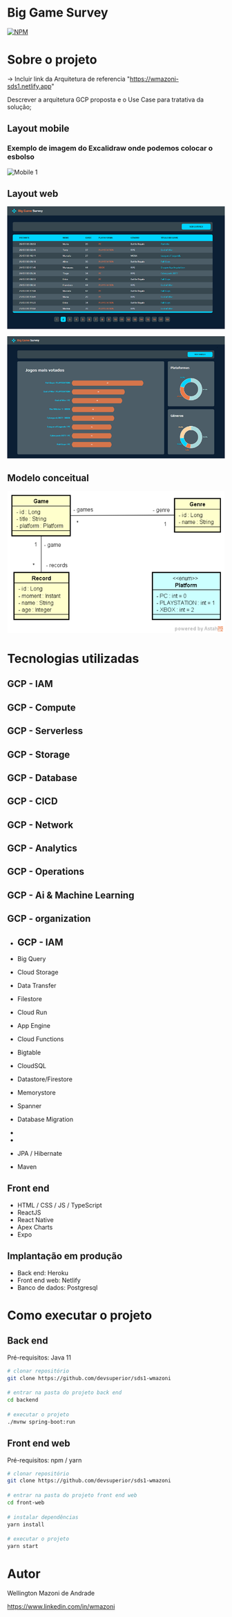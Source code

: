 # Big Game Survey 
[![NPM](https://img.shields.io/npm/l/react)]([https://github.com/devsuperior/sds1-wmazoni/blob/master/LICENSE](https://github.com/jcarlosbatista/Destrinchando_GCP/blob/main/LICENSE)) 

# Sobre o projeto

-> Incluir link da Arquitetura de referencia
"https://wmazoni-sds1.netlify.app"

Descrever a arquitetura GCP proposta e o Use Case para tratativa da solução;


## Layout mobile

### Exemplo de imagem do Excalidraw onde podemos colocar o esbolso 
![Mobile 1](https://github.com/jcarlosbatista/assests/blob/main/raw/img/SEC%CC%A7A%CC%83O%202%20-%20IAM%20%26%20SECURITY.png) 



## Layout web
![Web 1](https://github.com/acenelio/assets/raw/main/sds1/web1.png)

![Web 2](https://github.com/acenelio/assets/raw/main/sds1/web2.png)

## Modelo conceitual
![Modelo Conceitual](https://github.com/acenelio/assets/raw/main/sds1/modelo-conceitual.png)

# Tecnologias utilizadas
## GCP - IAM

## GCP - Compute


## GCP - Serverless

## GCP - Storage

## GCP - Database

## GCP - CICD

## GCP - Network

## GCP - Analytics

## GCP - Operations

## GCP - Ai & Machine Learning

## GCP - organization
- ## GCP - IAM

- Big Query
- Cloud Storage
- Data Transfer
- Filestore
- Cloud Run
- App Engine
- Cloud Functions
- Bigtable
- CloudSQL
- Datastore/Firestore
- Memorystore
- Spanner
- Database Migration
- 

- 
- JPA / Hibernate
- Maven
## Front end
- HTML / CSS / JS / TypeScript
- ReactJS
- React Native
- Apex Charts
- Expo
## Implantação em produção
- Back end: Heroku
- Front end web: Netlify
- Banco de dados: Postgresql

# Como executar o projeto

## Back end
Pré-requisitos: Java 11

```bash
# clonar repositório
git clone https://github.com/devsuperior/sds1-wmazoni

# entrar na pasta do projeto back end
cd backend

# executar o projeto
./mvnw spring-boot:run
```

## Front end web
Pré-requisitos: npm / yarn

```bash
# clonar repositório
git clone https://github.com/devsuperior/sds1-wmazoni

# entrar na pasta do projeto front end web
cd front-web

# instalar dependências
yarn install

# executar o projeto
yarn start
```

# Autor

Wellington Mazoni de Andrade

https://www.linkedin.com/in/wmazoni

